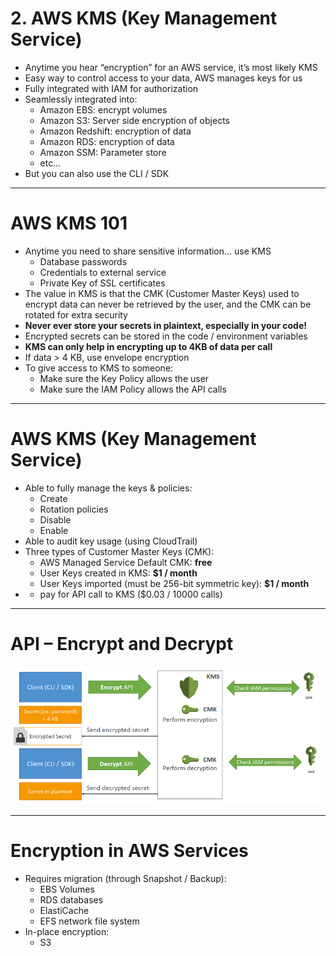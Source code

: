 # 2. AWS KMS (Key Management Service)

- Anytime you hear “encryption” for an AWS service, it’s most likely KMS
- Easy way to control access to your data, AWS manages keys for us
- Fully integrated with IAM for authorization
- Seamlessly integrated into:
    - Amazon EBS: encrypt volumes
    - Amazon S3: Server side encryption of objects
    - Amazon Redshift: encryption of data
    - Amazon RDS: encryption of data
    - Amazon SSM: Parameter store
    - etc...
- But you can also use the CLI / SDK

---

# AWS KMS 101

- Anytime you need to share sensitive information… use KMS
    - Database passwords
    - Credentials to external service
    - Private Key of SSL certificates
- The value in KMS is that the CMK (Customer Master Keys) used to encrypt data can never be retrieved by the user, and the CMK can be rotated for extra security
- **Never ever store your secrets in plaintext, especially in your code!**
- Encrypted secrets can be stored in the code / environment variables
- **KMS can only help in encrypting up to 4KB of data per call**
- If data > 4 KB, use envelope encryption
- To give access to KMS to someone:
    - Make sure the Key Policy allows the user
    - Make sure the IAM Policy allows the API calls

---

# AWS KMS (Key Management Service)

- Able to fully manage the keys & policies:
    - Create
    - Rotation policies
    - Disable
    - Enable
- Able to audit key usage (using CloudTrail)
- Three types of Customer Master Keys (CMK):
    - AWS Managed Service Default CMK: **free**
    - User Keys created in KMS: **$1 / month**
    - User Keys imported (must be 256-bit symmetric key): **$1 / month**
- + pay for API call to KMS ($0.03 / 10000 calls)

---

# API – Encrypt and Decrypt

![2%20AWS%20KMS%20Key%20Management%20Service/Untitled.png](2%20AWS%20KMS%20Key%20Management%20Service/Untitled.png)

---

# Encryption in AWS Services

- Requires migration (through Snapshot / Backup):
    - EBS Volumes
    - RDS databases
    - ElastiCache
    - EFS network file system
- In-place encryption:
    - S3